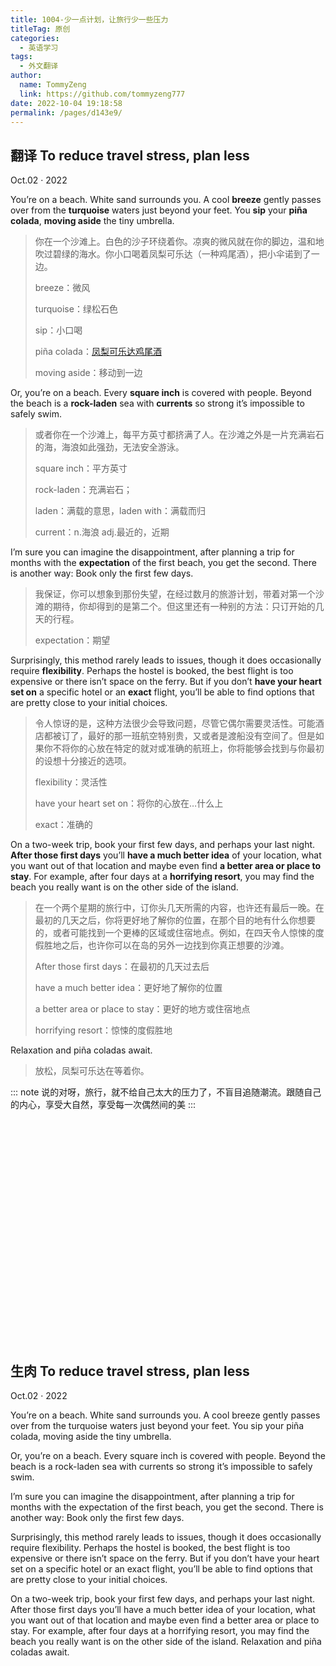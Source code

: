 ```yaml
---
title: 1004-少一点计划，让旅行少一些压力
titleTag: 原创
categories: 
  - 英语学习
tags: 
  - 外文翻译
author: 
  name: TommyZeng
  link: https://github.com/tommyzeng777
date: 2022-10-04 19:18:58
permalink: /pages/d143e9/
---
```


## 翻译 To reduce travel stress, plan less

Oct.02 · 2022

You’re on a beach. White sand surrounds you. A cool **breeze** gently passes over from the **turquoise** waters just beyond your feet. You **sip** your **piña colada**, **moving aside** the tiny umbrella.

> 你在一个沙滩上。白色的沙子环绕着你。凉爽的微风就在你的脚边，温和地吹过碧绿的海水。你小口喝着凤梨可乐达（一种鸡尾酒），把小伞诺到了一边。
>
> breeze：微风
>
> turquoise：绿松石色
>
> sip：小口喝
>
> piña colada：[凤梨可乐达鸡尾酒](https://www.lezuocai.com/recipe/1199228/)
>
> moving aside：移动到一边

Or, you’re on a beach. Every **square inch** is covered with people. Beyond the beach is a **rock-laden** sea with **currents** so strong it’s impossible to safely swim.

> 或者你在一个沙滩上，每平方英寸都挤满了人。在沙滩之外是一片充满岩石的海，海浪如此强劲，无法安全游泳。
>
> square inch：平方英寸
>
> rock-laden：充满岩石；
>
> laden：满载的意思，laden with：满载而归
>
> current：n.海浪  adj.最近的，近期

I’m sure you can imagine the disappointment, after planning a trip for months with the **expectation** of the first beach, you get the second. There is another way: Book only the first few days.

> 我保证，你可以想象到那份失望，在经过数月的旅游计划，带着对第一个沙滩的期待，你却得到的是第二个。但这里还有一种别的方法：只订开始的几天的行程。
>
> expectation：期望

Surprisingly, this method rarely leads to issues, though it does occasionally require **flexibility**. Perhaps the hostel is booked, the best flight is too expensive or there isn’t space on the ferry. But if you don’t **have your heart set on** a specific hotel or an **exact** flight, you’ll be able to find options that are pretty close to your initial choices.

> 令人惊讶的是，这种方法很少会导致问题，尽管它偶尔需要灵活性。可能酒店都被订了，最好的那一班航空特别贵，又或者是渡船没有空间了。但是如果你不将你的心放在特定的就对或准确的航班上，你将能够会找到与你最初的设想十分接近的选项。
>
> flexibility：灵活性
>
> have your heart set on：将你的心放在…什么上
>
> exact：准确的

On a two-week trip, book your first few days, and perhaps your last night. **After those first days** you’ll **have a much better idea** of your location, what you want out of that location and maybe even find **a better area or place to stay**. For example, after four days at a **horrifying resort**, you may find the beach you really want is on the other side of the island.

> 在一个两个星期的旅行中，订你头几天所需的内容，也许还有最后一晚。在最初的几天之后，你将更好地了解你的位置，在那个目的地有什么你想要的，或者可能找到一个更棒的区域或住宿地点。例如，在四天令人惊悚的度假胜地之后，也许你可以在岛的另外一边找到你真正想要的沙滩。
>
> After those first days：在最初的几天过去后
>
> have a much better idea：更好地了解你的位置
>
> a better area or place to stay：更好的地方或住宿地点
>
> horrifying resort：惊悚的度假胜地

Relaxation and piña coladas await.

> 放松，凤梨可乐达在等着你。

::: note
说的对呀，旅行，就不给自己太大的压力了，不盲目追随潮流。跟随自己的内心，享受大自然，享受每一次偶然间的美
:::

<br><br><br><br><br><br><br><br><br><br><br><br><br><br><br><br><br><br><br><br><br>

## 生肉 To reduce travel stress, plan less

Oct.02 · 2022

You’re on a beach. White sand surrounds you. A cool breeze gently passes over from the turquoise waters just beyond your feet. You sip your piña colada, moving aside the tiny umbrella.

Or, you’re on a beach. Every square inch is covered with people. Beyond the beach is a rock-laden sea with currents so strong it’s impossible to safely swim.

I’m sure you can imagine the disappointment, after planning a trip for months with the expectation of the first beach, you get the second. There is another way: Book only the first few days.

Surprisingly, this method rarely leads to issues, though it does occasionally require flexibility. Perhaps the hostel is booked, the best flight is too expensive or there isn’t space on the ferry. But if you don’t have your heart set on a specific hotel or an exact flight, you’ll be able to find options that are pretty close to your initial choices.

On a two-week trip, book your first few days, and perhaps your last night. After those first days you’ll have a much better idea of your location, what you want out of that location and maybe even find a better area or place to stay. For example, after four days at a horrifying resort, you may find the beach you really want is on the other side of the island.
Relaxation and piña coladas await.
